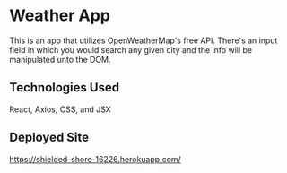 # Weather App
This is an app that utilizes OpenWeatherMap's free API. There's an input field in which you would search any given city and the info will be manipulated unto the DOM.

## Technologies Used
React, Axios, CSS, and JSX

## Deployed Site
https://shielded-shore-16226.herokuapp.com/